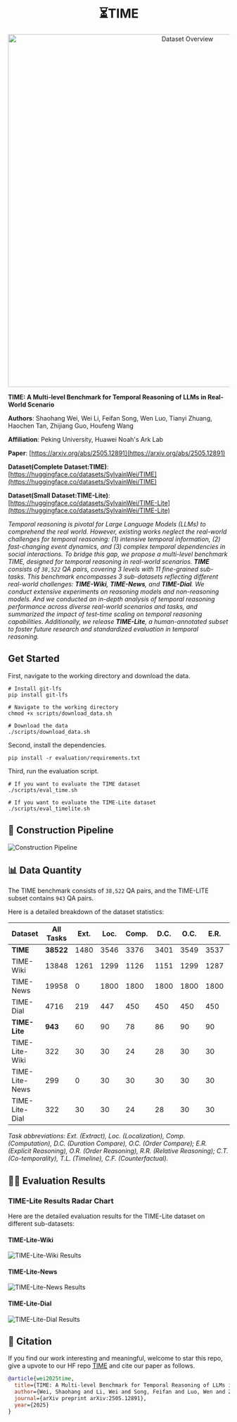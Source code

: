 <h1 align="center">
⏳TIME
</h1>

<p align="center">
  <img src="assets/dataset_overview.png" alt="Dataset Overview" width="800"/>
</p>


**TIME: A Multi-level Benchmark for Temporal Reasoning of LLMs in Real-World Scenario**


**Authors**: Shaohang Wei, Wei Li, Feifan Song, Wen Luo, Tianyi Zhuang, Haochen Tan, Zhijiang Guo, Houfeng Wang

**Affiliation**: Peking University, Huawei Noah's Ark Lab

**Paper**: [https://arxiv.org/abs/2505.12891](https://arxiv.org/abs/2505.12891)

**Dataset(Complete Dataset:TIME)**: [https://huggingface.co/datasets/SylvainWei/TIME](https://huggingface.co/datasets/SylvainWei/TIME)

**Dataset(Small Dataset:TIME-Lite)**: [https://huggingface.co/datasets/SylvainWei/TIME-Lite](https://huggingface.co/datasets/SylvainWei/TIME-Lite)


*Temporal reasoning is pivotal for Large Language Models (LLMs) to comprehend
the real world. However, existing works neglect the real-world challenges for
temporal reasoning: (1) intensive temporal information, (2) fast-changing event
dynamics, and (3) complex temporal dependencies in social interactions. To
bridge this gap, we propose a multi-level benchmark TIME, designed for temporal
reasoning in real-world scenarios. **TIME** consists of `38,522` QA pairs, covering 3
levels with 11 fine-grained sub-tasks. This benchmark encompasses 3 sub-datasets
reflecting different real-world challenges: **TIME-Wiki**, **TIME-News**, and **TIME-Dial**. We conduct extensive experiments on reasoning models and non-reasoning
models. And we conducted an in-depth analysis of temporal reasoning performance
across diverse real-world scenarios and tasks, and summarized the impact of
test-time scaling on temporal reasoning capabilities. Additionally, we release
**TIME-Lite**, a human-annotated subset to foster future research and standardized
evaluation in temporal reasoning.*




## Get Started
First, navigate to the working directory and download the data.
```
# Install git-lfs
pip install git-lfs

# Navigate to the working directory
chmod +x scripts/download_data.sh

# Download the data
./scripts/download_data.sh
```

Second, install the dependencies.
```
pip install -r evaluation/requirements.txt
```

Third, run the evaluation script.
```
# If you want to evaluate the TIME dataset
./scripts/eval_time.sh

# If you want to evaluate the TIME-Lite dataset
./scripts/eval_timelite.sh
```

## 🧠 Construction Pipeline
![Construction Pipeline](assets/dataset_pipeline.png)


## 📊 Data Quantity

The TIME benchmark consists of `38,522` QA pairs, and the TIME-LITE subset contains `943` QA pairs.

Here is a detailed breakdown of the dataset statistics:

| Dataset          | All Tasks | Ext. | Loc. | Comp. | D.C. | O.C. | E.R. | O.R. | R.R. | C.T. | T.L. | C.F. |
|------------------|-----------|------|------|-------|------|------|------|------|------|------|------|------|
| **TIME** | **38522** | 1480 | 3546 | 3376  | 3401 | 3549 | 3537 | 3538 | 3537 | 3513 | 5508 | 3537 |
| TIME-Wiki        | 13848     | 1261 | 1299 | 1126  | 1151 | 1299 | 1287 | 1288 | 1287 | 1263 | 1300 | 1287 |
| TIME-News        | 19958     | 0    | 1800 | 1800  | 1800 | 1800 | 1800 | 1800 | 1800 | 1800 | 3758 | 1800 |
| TIME-Dial        | 4716      | 219  | 447  | 450   | 450  | 450  | 450  | 450  | 450  | 450  | 450  | 450  |
| **TIME-Lite** | **943** | 60   | 90   | 78    | 86   | 90   | 90   | 90   | 90   | 90   | 89   | 90   |
| TIME-Lite-Wiki   | 322       | 30   | 30   | 24    | 28   | 30   | 30   | 30   | 30   | 30   | 30   | 30   |
| TIME-Lite-News   | 299       | 0    | 30   | 30    | 30   | 30   | 30   | 30   | 30   | 30   | 29   | 30   |
| TIME-Lite-Dial   | 322       | 30   | 30   | 24    | 28   | 30   | 30   | 30   | 30   | 30   | 30   | 30   |

*Task abbreviations: Ext. (Extract), Loc. (Localization), Comp. (Computation), D.C. (Duration Compare), O.C. (Order Compare); E.R. (Explicit Reasoning), O.R. (Order Reasoning), R.R. (Relative Reasoning); C.T. (Co-temporality), T.L. (Timeline), C.F. (Counterfactual).*

## 💪🏻 Evaluation Results

### TIME-Lite Results Radar Chart

Here are the detailed evaluation results for the TIME-Lite dataset on different sub-datasets:

#### TIME-Lite-Wiki
![TIME-Lite-Wiki Results](assets/radar_time_lite_wiki.png)

#### TIME-Lite-News
![TIME-Lite-News Results](assets/radar_time_lite_news.png)

#### TIME-Lite-Dial
![TIME-Lite-Dial Results](assets/radar_time_lite_dial.png)



## 💬 Citation

If you find our work interesting and meaningful, welcome to star this repo, give a upvote to our HF repo [TIME](https://huggingface.co/datasets/SylvainWei/TIME) and cite our paper as follows.

```bibtex
@article{wei2025time,
  title={TIME: A Multi-level Benchmark for Temporal Reasoning of LLMs in Real-World Scenarios},
  author={Wei, Shaohang and Li, Wei and Song, Feifan and Luo, Wen and Zhuang, Tianyi and Tan, Haochen and Guo, Zhijiang and Wang, Houfeng},
  journal={arXiv preprint arXiv:2505.12891},
  year={2025}
}
```

